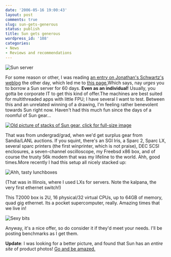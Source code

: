 ```yaml
---
date: '2006-05-16 19:00:43'
layout: post
comments: true
slug: sun-gets-generous
status: publish
title: Sun gets generous
wordpress_id: '108'
categories:
- News
- Reviews and recommendations
---
```





![Sun server](http://www.phfactor.net/wp-pics/t2000.png)


For some reason or other, I was reading [an entry on Jonathan's Schwartz's weblog](http://blogs.sun.com/jonathan) the other day, which led me to [this page.](http://blogs.sun.com/roller/page/jonathan/20060224)Which says, nay _urges_ you to borrow a Sun server for 60 days. **Even as an individual!** Usually, you gotta be corporate IT to get this kind of offer.The machines are best suited for multithreaded apps with little FPU; I have several I want to test. Between this and an unrelated winning of a drawing, I'm feeling rather benevolent towards Sun right now. Haven't had this much fun since the days of a roomful of Sun gear...[](http://www.phfactor.net/pics/abq-9x/mvc-040f.jpg)[ ](http://www.phfactor.net/pics/abq-9x/mvc-040f.jpg)


[![Old picture of stacks of Sun gear, click for full-size image](http://www.phfactor.net/wp-pics/mvc-040f.png)](http://www.phfactor.net/pics/abq-9x/mvc-040f.jpg)


 That was from undergrad/grad, when we'd get surplus gear from Sandia/LANL auctions. If you squint, there's an SGI Iris, a Sparc 2, Sparc LX, several sparc printers (the first winprinter, which is not praise), DEC SCSI enclosures, a seven-channel oscilloscope, my Freebsd x86 box, and of course the trusty 56k modem that was my lifeline to the world. Ahh, good times.More recently I had this setup all nicely stacked up:


![Ahh, tasty lunchboxes](http://www.phfactor.net/wp-pics/servers-new.png)


(That was in Illinois, where I used LXs for servers. Note the kalpana, the very first ethernet switch!)

This T2000 box is 2U, 16 physical/32 virtual CPUs, up to 64GB of memory, quad gig ethernet. Its a pocket supercomputer, really. Amazing times that we live in!


![Sexy bits](http://www.phfactor.net/wp-pics/4401.jpeg)


Anyway, it's a nice offer, so do consider it if they'd meet your needs. I'll be posting benchmarks as I get them.

**Update**: I was looking for a better picture, and found that Sun has an _entire site_ of product photos! [Go and be amazed.](https://photos.sun.com/index.jsp)
